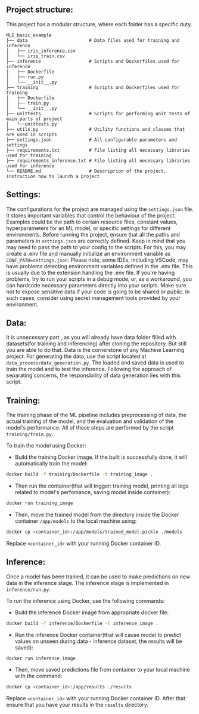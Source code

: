 ## Project structure:

This project has a modular structure, where each folder has a specific duty.

```
MLE_basic_example
├── data                       # Data files used for training and inference
│   ├── iris_inference.csv
│   └── iris_train.csv         
├── inference                  # Scripts and Dockerfiles used for inference
│   ├── Dockerfile
│   ├── run.py
│   └── __init__.py
├── training                   # Scripts and Dockerfiles used for training
│   ├── Dockerfile
│   ├── train.py
│   └── __init__.py
├── unittests                  # Scripts for performing unit tests of main parts of project
│   └──unittests.py
├── utils.py                   # Utility functions and classes that are used in scripts
├── settings.json              # All configurable parameters and settings
├── requirements.txt           # File listing all necessary libraries used for training
├── requirements_inference.txt # File listing all necessary libraries used for inference        
└── README.md                  # Descriprion of the project, instruction how to launch a project
```

## Settings:
The configurations for the project are managed using the `settings.json` file. It stores important variables that control the behaviour of the project. Examples could be the path to certain resource files, constant values, hyperparameters for an ML model, or specific settings for different environments. Before running the project, ensure that all the paths and parameters in `settings.json` are correctly defined.
Keep in mind that you may need to pass the path to your config to the scripts. For this, you may create a .env file and manually initialize an environment variable as `CONF_PATH=settings.json`.
Please note, some IDEs, including VSCode, may have problems detecting environment variables defined in the .env file. This is usually due to the extension handling the .env file. If you're having problems, try to run your scripts in a debug mode, or, as a workaround, you can hardcode necessary parameters directly into your scripts. Make sure not to expose sensitive data if your code is going to be shared or public. In such cases, consider using secret management tools provided by your environment.

## Data:
It is unnecessary part , as you will already have data folder filled with datasets(for training and inferencing) after cloning the repository. But still you are able to do that.
Data is the cornerstone of any Machine Learning project. For generating the data, use the script located at `data_process/data_generation.py`. The loaded and saved data is used to train the model and to test the inference. Following the approach of separating concerns, the responsibility of data generation lies with this script.

## Training:
The training phase of the ML pipeline includes preprocessing of data, the actual training of the model, and the evaluation and validation of the model's performance. All of these steps are performed by the script `training/train.py`.

To train the model using Docker: 

- Build the training Docker image. If the built is successfully done, it will automatically train the model:
```bash
docker build -f training/Dockerfile -t training_image .
```
- Then run the container(that will trigger: training model, printing all logs related to model's perfomance, saving model inside container):
```bash
docker run training_image
```
- Then, move the trained model from the directory inside the Docker container `/app/models` to the local machine using:
```bash
docker cp <container_id>:/app/models/trained_model.pickle ./models
```
Replace `<container_id>` with your running Docker container ID.

## Inference:
Once a model has been trained, it can be used to make predictions on new data in the inference stage. The inference stage is implemented in `inference/run.py`.

To run the inference using Docker, use the following commands:

- Build the inference Docker image from appropriate docker file:
```bash
docker build -f inference/Dockerfile -t inference_image .
```
- Run the inference Docker container(that will cause model to predict values on unseen during data - inference dataset, the results will be saved):
```bash
docker run inference_image
```
- Then, move saved predictions file from container to your local machine with the command:
```bash
docker cp <container_id>:/app/results ./results
```
Replace `<container_id>` with your running Docker container ID.
After that ensure that you have your results in the `results` directory.